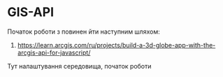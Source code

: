 # GIS-API
 
Початок роботи з повинен йти наступним шляхом: 


1. https://learn.arcgis.com/ru/projects/build-a-3d-globe-app-with-the-arcgis-api-for-javascript/

Тут налаштування середовища, початок роботи

